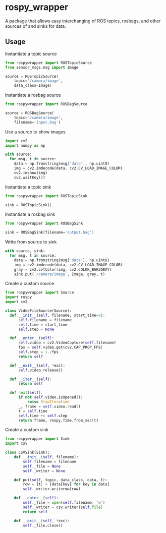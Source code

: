 # rospy_wrapper

A package that allows easy interchanging of ROS topics, rosbags, and other sources of and sinks for data.

## Usage
Instantiate a topic source
```python
from rospywrapper import ROSTopicSource
from sensor_msgs.msg import Image

source = ROSTopicSource(
    topic='/camera/image',
    data_class=Image)
```
Instantiate a rosbag source
```python
from rospywrapper import ROSBagSource

source = ROSBagSource(
    topic='/camera/image',
    filename='input.bag')
```
Use a source to show images
```python
import cv2
import numpy as np

with source:
  for msg, t in source:
    data = np.fromstring(msg['data'], np.uint8)
    img = cv2.imdecode(data, cv2.CV_LOAD_IMAGE_COLOR)
    cv2.imshow(img)
    cv2.waitKey(2)
```
Instantiate a topic sink
```python
from rospywrapper import ROSTopicSink

sink = ROSTopicSink()
```
Instantiate a rosbag sink
```python
from rospywrapper import ROSBagSink

sink = ROSBagSink(filename='output.bag')
```
Write from source to sink
```python
with source, sink:
  for msg, t in source:
    data = np.fromstring(msg['data'], np.uint8)
    img = cv2.imdecode(data, cv2.CV_LOAD_IMAGE_COLOR)
    gray = cv2.cvtColor(img, cv2.COLOR_BGR2GRAY)
    sink.put('/camera/image', Image, gray, t)
```
Create a custom source
```python
from rospywrapper import Source
import rospy
import cv2

class VideoFileSource(Source):
  def __init__(self, filename, start_time=0):
      self.filename = filename
      self.time = start_time
      self.step = None

  def __enter__(self):
      self.video = cv2.VideoCapture(self.filename)
      fps = self.video.get(cv2.CAP_PROP_FPS)
      self.step = 1./fps
      return self

  def __exit__(self, *exc):
      self.video.release()

  def __iter__(self):
      return self

  def next(self):
      if not self.video.isOpened():
          raise StopIteration
      _, frame = self.video.read()
      t = self.time
      self.time += self.step
      return frame, rospy.Time.from_sec(t)
```
Create a custom sink
```python
from rospywrapper import Sink
import csv

class CSVSink(Sink):
    def __init__(self, filename):
        self.filename = filename
        self._file = None
        self._writer = None

    def put(self, topic, data_class, data, t):
        row = [t] + [data[key] for key in data]
        self._writer.writerow(row)

    def __enter__(self):
        self._file = open(self.filename, 'w')
        self._writer = csv.writer(self.file)
        return self

    def __exit__(self, *exc):
        self._file.close()
```
